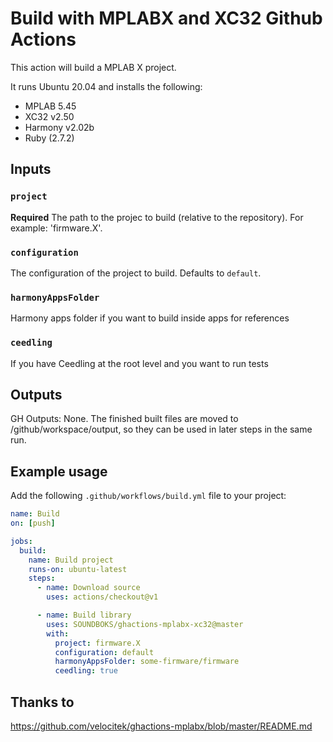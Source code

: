 # Build with MPLABX and XC32 Github Actions

This action will build a MPLAB X project.

It runs Ubuntu 20.04 and installs the following:

- MPLAB 5.45
- XC32 v2.50
- Harmony v2.02b
- Ruby (2.7.2)

## Inputs

### `project`

**Required** The path to the projec to build (relative to the repository). For example: 'firmware.X'.

### `configuration`

The configuration of the project to build. Defaults to `default`.

### `harmonyAppsFolder`

Harmony apps folder if you want to build inside apps for references

### `ceedling`

If you have Ceedling at the root level and you want to run tests

## Outputs

GH Outputs: None.
The finished built files are moved to /github/workspace/output, so they can be used in later steps in the same run.

## Example usage

Add the following `.github/workflows/build.yml` file to your project:

```yaml
name: Build
on: [push]

jobs:
  build:
    name: Build project
    runs-on: ubuntu-latest
    steps:
      - name: Download source
        uses: actions/checkout@v1

      - name: Build library
        uses: SOUNDBOKS/ghactions-mplabx-xc32@master
        with:
          project: firmware.X
          configuration: default
          harmonyAppsFolder: some-firmware/firmware
          ceedling: true
```

## Thanks to
https://github.com/velocitek/ghactions-mplabx/blob/master/README.md
